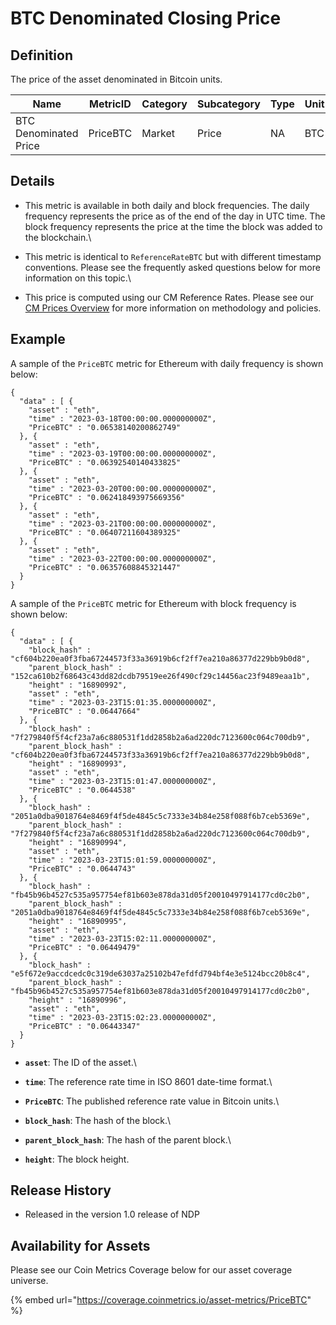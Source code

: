 # BTC Denominated Closing Price

## Definition

The price of the asset denominated in Bitcoin units.&#x20;

| Name                  | MetricID | Category | Subcategory | Type | Unit | Interval |
| --------------------- | -------- | -------- | ----------- | ---- | ---- | -------- |
| BTC Denominated Price | PriceBTC | Market   | Price       | NA   | BTC  | 1 day    |

## Details

* This metric is available in both daily and block frequencies. The daily frequency represents the price as of the end of the day in UTC time. The block frequency represents the price at the time the block was added to the blockchain.\

* This metric is identical to `ReferenceRateBTC` but with different timestamp conventions. Please see the frequently asked questions below for more information on this topic.\

* This price is computed using our CM Reference Rates. Please see our [CM Prices Overview](../../market-data/cm-prices-overview.md) for more information on methodology and policies.

## Example

A sample of the `PriceBTC` metric for Ethereum with daily frequency is shown below:

```
{
  "data" : [ {
    "asset" : "eth",
    "time" : "2023-03-18T00:00:00.000000000Z",
    "PriceBTC" : "0.06538140200862749"
  }, {
    "asset" : "eth",
    "time" : "2023-03-19T00:00:00.000000000Z",
    "PriceBTC" : "0.06392540140433825"
  }, {
    "asset" : "eth",
    "time" : "2023-03-20T00:00:00.000000000Z",
    "PriceBTC" : "0.062418493975669356"
  }, {
    "asset" : "eth",
    "time" : "2023-03-21T00:00:00.000000000Z",
    "PriceBTC" : "0.06407211604389325"
  }, {
    "asset" : "eth",
    "time" : "2023-03-22T00:00:00.000000000Z",
    "PriceBTC" : "0.06357608845321447"
  }
}
```

A sample of the `PriceBTC` metric for Ethereum with block frequency is shown below:

```
{
  "data" : [ {
    "block_hash" : "cf604b220ea0f3fba67244573f33a36919b6cf2ff7ea210a86377d229bb9b0d8",
    "parent_block_hash" : "152ca610b2f68643c43dd82dcdb79519ee26f490cf29c14456ac23f9489eaa1b",
    "height" : "16890992",
    "asset" : "eth",
    "time" : "2023-03-23T15:01:35.000000000Z",
    "PriceBTC" : "0.06447664"
  }, {
    "block_hash" : "7f279840f5f4cf23a7a6c880531f1dd2858b2a6ad220dc7123600c064c700db9",
    "parent_block_hash" : "cf604b220ea0f3fba67244573f33a36919b6cf2ff7ea210a86377d229bb9b0d8",
    "height" : "16890993",
    "asset" : "eth",
    "time" : "2023-03-23T15:01:47.000000000Z",
    "PriceBTC" : "0.0644538"
  }, {
    "block_hash" : "2051a0dba9018764e8469f4f5de4845c5c7333e34b84e258f088f6b7ceb5369e",
    "parent_block_hash" : "7f279840f5f4cf23a7a6c880531f1dd2858b2a6ad220dc7123600c064c700db9",
    "height" : "16890994",
    "asset" : "eth",
    "time" : "2023-03-23T15:01:59.000000000Z",
    "PriceBTC" : "0.0644743"
  }, {
    "block_hash" : "fb45b96b4527c535a957754ef81b603e878da31d05f20010497914177cd0c2b0",
    "parent_block_hash" : "2051a0dba9018764e8469f4f5de4845c5c7333e34b84e258f088f6b7ceb5369e",
    "height" : "16890995",
    "asset" : "eth",
    "time" : "2023-03-23T15:02:11.000000000Z",
    "PriceBTC" : "0.06449479"
  }, {
    "block_hash" : "e5f672e9accdcedc0c319de63037a25102b47efdfd794bf4e3e5124bcc20b8c4",
    "parent_block_hash" : "fb45b96b4527c535a957754ef81b603e878da31d05f20010497914177cd0c2b0",
    "height" : "16890996",
    "asset" : "eth",
    "time" : "2023-03-23T15:02:23.000000000Z",
    "PriceBTC" : "0.06443347"
  }
}
```

* **`asset`**: The ID of the asset.\

* **`time`**: The reference rate time in ISO 8601 date-time format.\

* **`PriceBTC`**: The published reference rate value in Bitcoin units.\

* **`block_hash`**: The hash of the block.\

* **`parent_block_hash`**: The hash of the parent block.\

* **`height`**: The block height.

## Release History

* Released in the version 1.0 release of NDP

## Availability for Assets

Please see our Coin Metrics Coverage below for our asset coverage universe.

{% embed url="https://coverage.coinmetrics.io/asset-metrics/PriceBTC" %}
